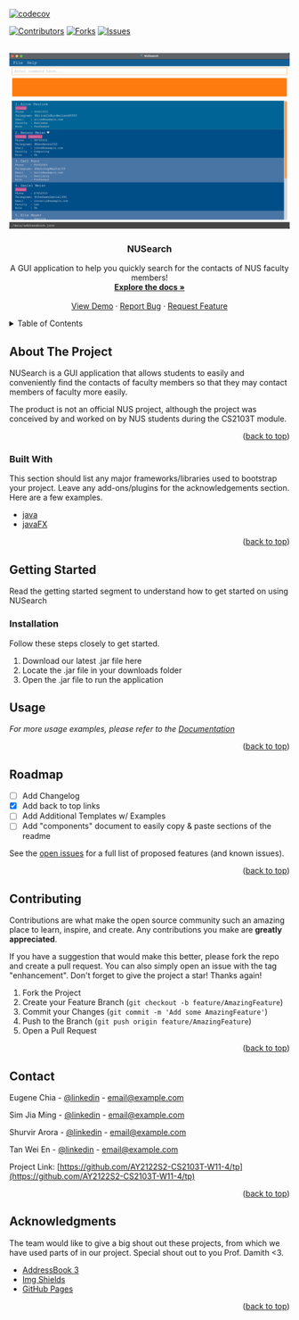 [![codecov](https://codecov.io/gh/AY2122S2-CS2103T-W11-4/tp/branch/master/graph/badge.svg?token=TO5WF437LI)](https://codecov.io/gh/AY2122S2-CS2103T-W11-4/tp)

[![Contributors][contributors-shield]][contributors-url]
[![Forks][forks-shield]][forks-url]
[![Issues][issues-shield]][issues-url]

<!-- PROJECT LOGO -->
<br />
<div align="center">
  <a href="https://github.com/AY2122S2-CS2103T-W11-4/tp">
    <img src="docs/images/Ui.png">
  </a>

  <h3 align="center">NUSearch</h3>

  <p align="center">
    A GUI application to help you quickly search for the contacts of NUS faculty members!
    <br />
    <a href="https://github.com/AY2122S2-CS2103T-W11-4/tp"><strong>Explore the docs »</strong></a>
    <br />
    <br />
    <a href="https://github.com/AY2122S2-CS2103T-W11-4/tp">View Demo</a>
    ·
    <a href="https://github.com/AY2122S2-CS2103T-W11-4/tp/issues">Report Bug</a>
    ·
    <a href="https://github.com/AY2122S2-CS2103T-W11-4/tp/issues">Request Feature</a>
  </p>
</div>



<!-- TABLE OF CONTENTS -->
<details>
  <summary>Table of Contents</summary>
  <ol>
    <li>
      <a href="#about-the-project">About The Project</a>
      <ul>
        <li><a href="#built-with">Built With</a></li>
      </ul>
    </li>
    <li>
      <a href="#getting-started">Getting Started</a>
      <ul>
        <li><a href="#prerequisites">Prerequisites</a></li>
        <li><a href="#installation">Installation</a></li>
      </ul>
    </li>
    <li><a href="#usage">Usage</a></li>
    <li><a href="#roadmap">Roadmap</a></li>
    <li><a href="#contributing">Contributing</a></li>
    <li><a href="#contact">Contact</a></li>
    <li><a href="#acknowledgments">Acknowledgments</a></li>
  </ol>
</details>



<!-- ABOUT THE PROJECT -->
## About The Project

NUSearch is a GUI application that allows students to easily and conveniently find the contacts of faculty members so that
they may contact members of faculty more easily.

The product is not an official NUS project, although the project was conceived by and worked on by NUS students
during the CS2103T module.

<p align="right">(<a href="#top">back to top</a>)</p>

### Built With

This section should list any major frameworks/libraries used to bootstrap your project. Leave any add-ons/plugins for the acknowledgements section. Here are a few examples.

* [java](https://www.java.com/)
* [javaFX](https://openjfx.io/)


<p align="right">(<a href="#top">back to top</a>)</p>



<!-- GETTING STARTED -->
## Getting Started

Read the getting started segment to understand how to get started on using NUSearch


### Installation

Follow these steps closely to get started.

1. Download our latest .jar file here
2. Locate the .jar file in your downloads folder
3. Open the .jar file to run the application



<!-- USAGE EXAMPLES -->
## Usage

_For more usage examples, please refer to the [Documentation](https://github.com/AY2122S2-CS2103T-W11-4/tp#readme)_

<p align="right">(<a href="#top">back to top</a>)</p>



<!-- ROADMAP -->
## Roadmap

- [ ] Add Changelog
- [x] Add back to top links
- [ ] Add Additional Templates w/ Examples
- [ ] Add "components" document to easily copy & paste sections of the readme

See the [open issues](https://github.com/AY2122S2-CS2103T-W11-4/tp/issues) for a full list of proposed features (and known issues).

<p align="right">(<a href="#top">back to top</a>)</p>



<!-- CONTRIBUTING -->
## Contributing

Contributions are what make the open source community such an amazing place to learn, inspire, and create. Any contributions you make are **greatly appreciated**.

If you have a suggestion that would make this better, please fork the repo and create a pull request. You can also simply open an issue with the tag "enhancement".
Don't forget to give the project a star! Thanks again!

1. Fork the Project
2. Create your Feature Branch (`git checkout -b feature/AmazingFeature`)
3. Commit your Changes (`git commit -m 'Add some AmazingFeature'`)
4. Push to the Branch (`git push origin feature/AmazingFeature`)
5. Open a Pull Request

<p align="right">(<a href="#top">back to top</a>)</p>


<!-- CONTACT -->
## Contact

Eugene Chia - [@linkedin](https://twitter.com/your_username) - email@example.com

Sim Jia Ming - [@linkedin](https://twitter.com/your_username) - email@example.com

Shurvir Arora - [@linkedin](https://twitter.com/your_username) - email@example.com

Tan Wei En - [@linkedin](https://twitter.com/your_username) - email@example.com


Project Link: [https://github.com/AY2122S2-CS2103T-W11-4/tp](https://github.com/AY2122S2-CS2103T-W11-4/tp)

<p align="right">(<a href="#top">back to top</a>)</p>



<!-- ACKNOWLEDGMENTS -->
## Acknowledgments

The team would like to give a big shout out these projects, from which we have used parts of in our project. Special shout out to
you Prof. Damith <3.

* [AddressBook 3](https://se-education.org)
* [Img Shields](https://shields.io)
* [GitHub Pages](https://pages.github.com)

<p align="right">(<a href="#top">back to top</a>)</p>



<!-- MARKDOWN LINKS & IMAGES -->
<!-- https://www.markdownguide.org/basic-syntax/#reference-style-links -->
[contributors-shield]: https://img.shields.io/github/contributors/AY2122S2-CS2103T-W11-4/tp.svg
[contributors-url]: https://github.com/AY2122S2-CS2103T-W11-4/tp/people
[forks-shield]: https://img.shields.io/github/forks/AY2122S2-CS2103T-W11-4/tp.svg
[forks-url]: https://github.com/AY2122S2-CS2103T-W11-4/tp/network/members
[issues-shield]: https://img.shields.io/github/issues/AY2122S2-CS2103T-W11-4/tp.svg
[issues-url]: https://github.com/AY2122S2-CS2103T-W11-4/tp/issues

